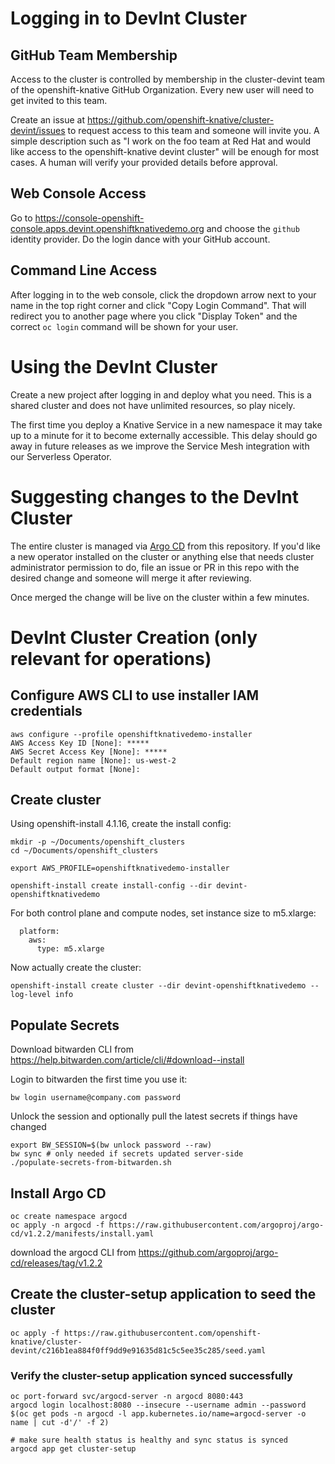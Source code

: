 # Logging in to DevInt Cluster

## GitHub Team Membership
Access to the cluster is controlled by membership in the
cluster-devint team of the openshift-knative GitHub
Organization. Every new user will need to get invited to this team.

Create an issue at
https://github.com/openshift-knative/cluster-devint/issues to request
access to this team and someone will invite you. A simple description
such as "I work on the foo team at Red Hat and would like access to
the openshift-knative devint cluster" will be enough for most cases. A
human will verify your provided details before approval.


## Web Console Access
Go to
https://console-openshift-console.apps.devint.openshiftknativedemo.org
and choose the `github` identity provider. Do the login dance with
your GitHub account.

## Command Line Access
After logging in to the web console, click the dropdown arrow next to
your name in the top right corner and click "Copy Login Command". That
will redirect you to another page where you click "Display Token" and
the correct `oc login` command will be shown for your user.

# Using the DevInt Cluster

Create a new project after logging in and deploy what you need. This
is a shared cluster and does not have unlimited resources, so play
nicely.

The first time you deploy a Knative Service in a new namespace it may
take up to a minute for it to become externally accessible. This delay
should go away in future releases as we improve the Service Mesh
integration with our Serverless Operator.

# Suggesting changes to the DevInt Cluster

The entire cluster is managed via [Argo
CD](https://github.com/argoproj/argo-cd) from this repository. If
you'd like a new operator installed on the cluster or anything else
that needs cluster administrator permission to do, file an issue or PR
in this repo with the desired change and someone will merge it after
reviewing.

Once merged the change will be live on the cluster within a few
minutes.

# DevInt Cluster Creation (only relevant for operations)

## Configure AWS CLI to use installer IAM credentials
```
aws configure --profile openshiftknativedemo-installer
AWS Access Key ID [None]: *****
AWS Secret Access Key [None]: *****
Default region name [None]: us-west-2
Default output format [None]:
```

## Create cluster
Using openshift-install 4.1.16, create the install config:

```
mkdir -p ~/Documents/openshift_clusters
cd ~/Documents/openshift_clusters

export AWS_PROFILE=openshiftknativedemo-installer

openshift-install create install-config --dir devint-openshiftknativedemo
```

For both control plane and compute nodes, set instance size to m5.xlarge:

```
  platform:
    aws:
      type: m5.xlarge
```

Now actually create the cluster:

```
openshift-install create cluster --dir devint-openshiftknativedemo --log-level info
```

## Populate Secrets
Download bitwarden CLI from https://help.bitwarden.com/article/cli/#download--install

Login to bitwarden the first time you use it:
```
bw login username@company.com password
```

Unlock the session and optionally pull the latest secrets if things have changed
```
export BW_SESSION=$(bw unlock password --raw)
bw sync # only needed if secrets updated server-side
./populate-secrets-from-bitwarden.sh
```



## Install Argo CD
```
oc create namespace argocd
oc apply -n argocd -f https://raw.githubusercontent.com/argoproj/argo-cd/v1.2.2/manifests/install.yaml
```

download the argocd CLI from https://github.com/argoproj/argo-cd/releases/tag/v1.2.2


## Create the cluster-setup application to seed the cluster
```
oc apply -f https://raw.githubusercontent.com/openshift-knative/cluster-devint/c216b1ea884f0ff9dd9e91635d81c5c5ee35c285/seed.yaml
```

### Verify the cluster-setup application synced successfully
```
oc port-forward svc/argocd-server -n argocd 8080:443
argocd login localhost:8080 --insecure --username admin --password $(oc get pods -n argocd -l app.kubernetes.io/name=argocd-server -o name | cut -d'/' -f 2)

# make sure health status is healthy and sync status is synced
argocd app get cluster-setup
```
